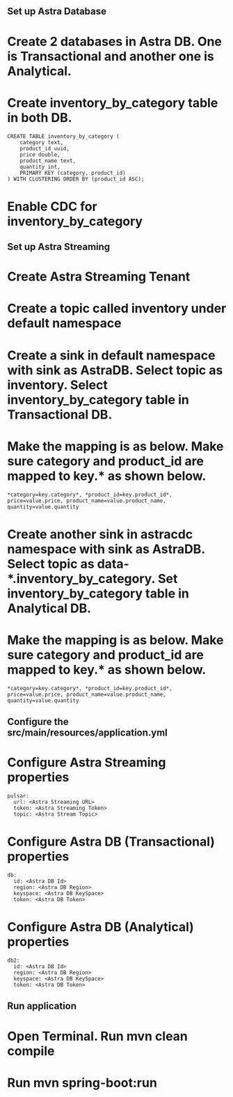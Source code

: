 ## Set up Astra Database 

# Create 2 databases in Astra DB.   One is Transactional and another one is Analytical. 
# Create inventory_by_category table in both DB. 
```
CREATE TABLE inventory_by_category (
    category text,
    product_id uuid,
    price double,
    product_name text,
    quantity int,
    PRIMARY KEY (category, product_id)
) WITH CLUSTERING ORDER BY (product_id ASC);
```
# Enable CDC for inventory_by_category

## Set up Astra Streaming 

# Create Astra Streaming Tenant 
# Create a topic called inventory under default namespace
# Create a sink in default namespace with sink as AstraDB.  Select topic as inventory.  Select inventory_by_category table in Transactional DB. 
# Make the mapping is as below.  Make sure category and product_id are mapped to key.* as shown below. 
```
*category=key.category*, *product_id=key.product_id*, price=value.price, product_name=value.product_name, quantity=value.quantity
```
# Create another sink in astracdc namespace with sink as AstraDB. Select topic as data-*.inventory_by_category.  Set inventory_by_category table in Analytical DB. 
# Make the mapping is as below.  Make sure category and product_id are mapped to key.* as shown below. 
```
*category=key.category*, *product_id=key.product_id*, price=value.price, product_name=value.product_name, quantity=value.quantity
```

## Configure the src/main/resources/application.yml

# Configure Astra Streaming properties
``` 
pulsar: 
  url: <Astra Streaming URL>
  token: <Astra Streaming Token>
  topic: <Astra Stream Topic>
```

# Configure Astra DB (Transactional) properties
``` 
db: 
  id: <Astra DB Id>
  region: <Astra DB Region>
  keyspace: <Astra DB KeySpace>
  token: <Astra DB Token>
```
# Configure Astra DB (Analytical) properties
``` 
db2: 
  id: <Astra DB Id>
  region: <Astra DB Region>
  keyspace: <Astra DB KeySpace>
  token: <Astra DB Token>
```

## Run application

# Open Terminal.  Run mvn clean compile

# Run mvn spring-boot:run